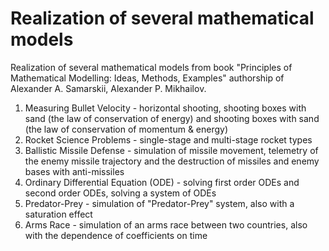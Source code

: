 # Realization of several mathematical models
Realization of several mathematical models from book "Principles of Mathematical Modelling: Ideas, Methods, Examples" authorship of Alexander A. Samarskii, Alexander P. Mikhailov.
1. Measuring Bullet Velocity - horizontal shooting, shooting boxes with sand (the law of conservation of energy) and shooting boxes with sand (the law of conservation of momentum & energy)
2. Rocket Science Problems - single-stage and multi-stage rocket types
3. Ballistic Missile Defense - simulation of missile movement, telemetry of the enemy missile trajectory and the destruction of missiles and enemy bases with anti-missiles
4. Ordinary Differential Equation (ODE) - solving first order ODEs and second order ODEs, solving a system of ODEs
5. Predator-Prey - simulation of "Predator-Prey" system, also with a saturation effect
6. Arms Race - simulation of an arms race between two countries, also with the dependence of coefficients on time
